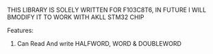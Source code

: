 THIS LIBRARY IS SOLELY WRITTEN FOR F103C8T6, IN FUTURE I WILL BMODIFY IT TO WORK WITH AKLL STM32 CHIP

Features:
1. Can Read And write HALFWORD, WORD & DOUBLEWORD